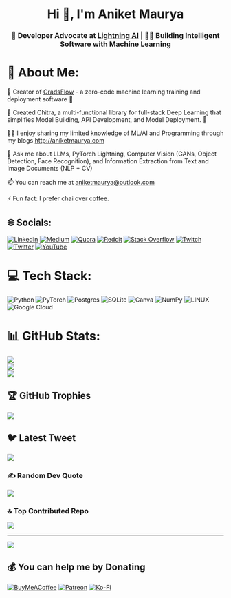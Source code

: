 <h1 align="center">Hi 👋, I'm Aniket Maurya</h1>
<h3 align="center">🥑 Developer Advocate at <a href="https://lightning.ai/">Lightning AI</a> | 👨‍💻 Building Intelligent Software with Machine Learning</h3>

# 💫 About Me:

🧡 Creator of [GradsFlow](https://gradsflow.com) - a zero-code machine learning training and deployment software 🚀

🎉 Created Chitra, a multi-functional library for full-stack Deep Learning that simplifies Model Building, API Development, and Model Deployment. 🚀

👨‍💻 I enjoy sharing my limited knowledge of ML/AI and Programming through my blogs http://aniketmaurya.com

💬 Ask me about LLMs, PyTorch Lightning, Computer Vision (GANs, Object Detection, Face Recognition), and Information Extraction from Text and Image Documents (NLP + CV)

📫 You can reach me at aniketmaurya@outlook.com

⚡ Fun fact: I prefer chai over coffee.


## 🌐 Socials:
[![LinkedIn](https://img.shields.io/badge/LinkedIn-%230077B5.svg?logo=linkedin&logoColor=white)](https://linkedin.com/in/aniketmaurya)
[![Medium](https://img.shields.io/badge/Medium-12100E?logo=medium&logoColor=white)](https://medium.com/@@aniketmaurya)
[![Quora](https://img.shields.io/badge/Quora-%23B92B27.svg?logo=Quora&logoColor=white)](https://quora.com/profile/aniketmaurya)
[![Reddit](https://img.shields.io/badge/Reddit-%23FF4500.svg?logo=Reddit&logoColor=white)](https://reddit.com/user/aniketmaurya) [![Stack Overflow](https://img.shields.io/badge/-Stackoverflow-FE7A16?logo=stack-overflow&logoColor=white)](https://stackoverflow.com/users/aniketmaurya) [![Twitch](https://img.shields.io/badge/Twitch-%239146FF.svg?logo=Twitch&logoColor=white)](https://twitch.tv/Aniket_Maurya) [![Twitter](https://img.shields.io/badge/Twitter-%231DA1F2.svg?logo=Twitter&logoColor=white)](https://twitter.com/aniketmaurya) [![YouTube](https://img.shields.io/badge/YouTube-%23FF0000.svg?logo=YouTube&logoColor=white)](https://youtube.com/@aiwithaniket) 

# 💻 Tech Stack:
![Python](https://img.shields.io/badge/python-3670A0?style=for-the-badge&logo=python&logoColor=ffdd54) ![PyTorch](https://img.shields.io/badge/PyTorch-%23EE4C2C.svg?style=for-the-badge&logo=PyTorch&logoColor=white) ![Postgres](https://img.shields.io/badge/postgres-%23316192.svg?style=for-the-badge&logo=postgresql&logoColor=white) ![SQLite](https://img.shields.io/badge/sqlite-%2307405e.svg?style=for-the-badge&logo=sqlite&logoColor=white) ![Canva](https://img.shields.io/badge/Canva-%2300C4CC.svg?style=for-the-badge&logo=Canva&logoColor=white) ![NumPy](https://img.shields.io/badge/numpy-%23013243.svg?style=for-the-badge&logo=numpy&logoColor=white) ![LINUX](https://img.shields.io/badge/Linux-FCC624?style=for-the-badge&logo=linux&logoColor=black) ![Google Cloud](https://img.shields.io/badge/Google%20Cloud-%234285F4.svg?style=for-the-badge&logo=google-cloud&logoColor=white)
# 📊 GitHub Stats:
![](https://github-readme-stats.vercel.app/api?username=aniketmaurya&theme=dark&hide_border=false&include_all_commits=false&count_private=false)<br/>
![](https://github-readme-streak-stats.herokuapp.com/?user=aniketmaurya&theme=dark&hide_border=false)<br/>
![](https://github-readme-stats.vercel.app/api/top-langs/?username=aniketmaurya&theme=dark&hide_border=false&include_all_commits=false&count_private=false&layout=compact)

## 🏆 GitHub Trophies
![](https://github-profile-trophy.vercel.app/?username=aniketmaurya&theme=discord&no-frame=false&no-bg=true&margin-w=4)

## 🐦 Latest Tweet
[![](https://gtce.itsvg.in/api?username=aniketmaurya)](https://github.com/VishwaGauravIn/github-twitter-card-embed)

### ✍️ Random Dev Quote
![](https://quotes-github-readme.vercel.app/api?type=horizontal&theme=radical)

### 🔝 Top Contributed Repo
![](https://github-contributor-stats.vercel.app/api?username=aniketmaurya&limit=5&theme=dark&combine_all_yearly_contributions=true)

---
[![](https://visitcount.itsvg.in/api?id=aniketmaurya&icon=7&color=7)](https://visitcount.itsvg.in)

  ## 💰 You can help me by Donating
  [![BuyMeACoffee](https://img.shields.io/badge/Buy%20Me%20a%20Coffee-ffdd00?style=for-the-badge&logo=buy-me-a-coffee&logoColor=black)](https://buymeacoffee.com/aniketmaurya) [![Patreon](https://img.shields.io/badge/Patreon-F96854?style=for-the-badge&logo=patreon&logoColor=white)](https://patreon.com/aniketmaurya) [![Ko-Fi](https://img.shields.io/badge/Ko--fi-F16061?style=for-the-badge&logo=ko-fi&logoColor=white)](https://ko-fi.com/aniketmaurya) 

  
<!-- Proudly created with GPRM ( https://gprm.itsvg.in ) -->
